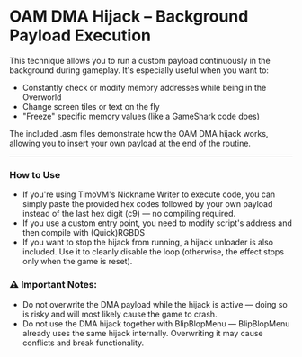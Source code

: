 
# OAM DMA Hijack – Background Payload Execution

This technique allows you to run a custom payload continuously in the background during gameplay.
It's especially useful  when you want to:

- Constantly check or modify memory addresses while being in the Overworld
- Change screen tiles or text on the fly
- "Freeze" specific memory values (like a GameShark code does)

The included .asm files demonstrate how the OAM DMA hijack works, allowing you to insert your own payload at the end of the routine.

----
### How to Use

- If you're using TimoVM's Nickname Writer to execute code, you can simply paste the provided hex codes followed by your own payload instead of the last hex digit (c9) — no compiling required.
- If you use a custom entry point, you need to modify script's address and then compile with (Quick)RGBDS
- If you want to stop the hijack from running, a hijack unloader is also included. Use it to cleanly disable the loop (otherwise, the effect stops only when the game is reset).


### ⚠ Important Notes:

- Do not overwrite the DMA payload while the hijack is active — doing so is risky and will most likely cause the game to crash.
- Do not use the DMA hijack together with BlipBlopMenu — BlipBlopMenu already uses the same hijack internally. Overwriting it may cause conflicts and break functionality.
